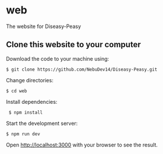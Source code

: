 # web

The website for Diseasy-Peasy

## Clone this website to your computer

Download the code to your machine using:

    $ git clone https://github.com/NebuDev14/Diseasy-Peasy.git

Change directories:

    $ cd web


Install dependencies:
 
     $ npm install

Start the development server:

    $ npm run dev

Open [http://localhost:3000](http://localhost:3000) with your browser to see the result.